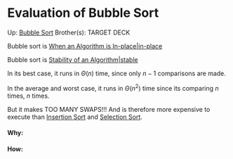# Evaluation of Bubble Sort

Up: [Bubble Sort](bubble_sort)
Brother(s):
TARGET DECK

Bubble sort is [When an Algorithm is In-place|in-place](when_an_algorithm_is_in-place|in-place)

Bubble sort is [Stability of an Algorithm|stable](stability_of_an_algorithm|stable)

In its best case, it runs in $\Theta(n)$ time, since only $n-1$ comparisons are made.

In the average and worst case, it runs in $\Theta(n^2)$ time since its comparing $n$ times, $n$ times.

But it makes TOO MANY SWAPS!!! And is therefore more expensive to execute than [Insertion Sort](insertion_sort) and [Selection Sort](selection_sort).




































#### Why:
#### How:










